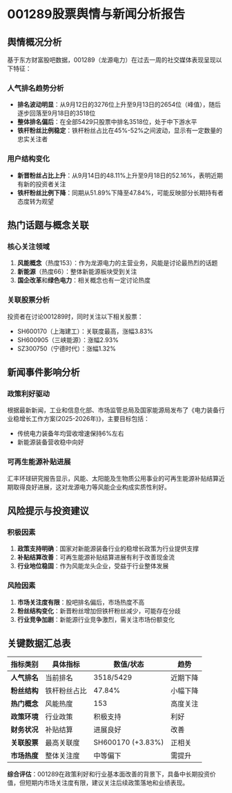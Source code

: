 # 001289股票舆情与新闻分析报告

## 舆情概况分析

基于东方财富股吧数据，001289（龙源电力）在过去一周的社交媒体表现呈现以下特征：

### 人气排名趋势分析
- **排名波动明显**：从9月12日的3276位上升至9月13日的2654位（峰值），随后逐步回落至9月18日的3518位
- **整体排名偏后**：在全部5429只股票中排名3518位，处于中下游水平
- **铁杆粉丝比例稳定**：铁杆粉丝占比在45%-52%之间波动，显示有一定数量的忠实关注者

### 用户结构变化
- **新晋粉丝占比上升**：从9月14日的48.11%上升至9月18日的52.16%，表明近期有新的投资者关注
- **铁杆粉丝比例下降**：同期从51.89%下降至47.84%，可能反映部分长期持有者态度转为观望

## 热门话题与概念关联

### 核心关注领域
1. **风能概念**（热度153）：作为龙源电力的主营业务，风能是讨论最热烈的话题
2. **新能源**（热度66）：整体新能源板块受到关注
3. **国企改革**和**绿色电力**：相关概念也有一定讨论热度

### 关联股票分析
投资者在讨论001289时，同时关注以下相关股票：
- SH600170（上海建工）：关联度最高，涨幅3.83%
- SH600905（三峡能源）：涨幅2.93%
- SZ300750（宁德时代）：涨幅1.32%

## 新闻事件影响分析

### 政策利好驱动
根据最新新闻，工业和信息化部、市场监管总局及国家能源局发布了《电力装备行业稳增长工作方案(2025-2026年)》，主要目标包括：
- 传统电力装备年均营收增速保持6%左右
- 新能源装备营收稳中向好

### 可再生能源补贴进展
汇丰环球研究报告显示，风能、太阳能及生物质公用事业的可再生能源补贴结算近期取得良好进展，这对龙源电力等风能企业构成实质性利好。

## 风险提示与投资建议

### 积极因素
1. **政策支持明确**：国家对新能源装备行业的稳增长政策为行业提供支撑
2. **补贴结算改善**：可再生能源补贴结算进展有利于改善现金流
3. **行业地位稳固**：作为风能龙头企业，受益于行业整体发展

### 风险因素
1. **市场关注度有限**：股吧排名偏后，市场热度不高
2. **粉丝结构变化**：新晋粉丝增加但铁杆粉丝减少，可能存在分歧
3. **行业竞争加剧**：新能源行业竞争激烈，需关注市场份额变化

## 关键数据汇总表

| 指标类别 | 具体指标 | 数值/状态 | 趋势 |
|---------|---------|----------|------|
| **人气排名** | 当前排名 | 3518/5429 | 近期下降 |
| **粉丝结构** | 铁杆粉丝占比 | 47.84% | 小幅下降 |
| **热门概念** | 风能热度 | 153 | 高度关注 |
| **政策环境** | 行业政策 | 积极支持 | 利好 |
| **财务状况** | 补贴结算 | 进展良好 | 改善 |
| **关联股票** | 最高关联度 | SH600170 (+3.83%) | 正相关 |
| **市场热度** | 整体关注度 | 中等偏下 | 需提升 |

**综合评估**：001289在政策利好和行业基本面改善的背景下，具备中长期投资价值，但短期内市场关注度有限，建议关注后续政策落地和业绩表现。